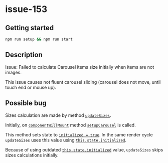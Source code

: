 # issue-153

## Getting started

```sh
npm run setup && npm run start
```

## Description

Issue: Failed to calculate Carousel items size initially when items are not images.

This issue causes not fluent carousel sliding (carousel does not move, until touch end or mouse up).

## Possible bug

Sizes calculation are made by method [`updateSizes`](https://github.com/leandrowd/react-responsive-carousel/blob/master/src/components/Carousel.js#L230).

Initially, on [`componentWillMount`](https://github.com/leandrowd/react-responsive-carousel/blob/master/src/components/Carousel.js#L81)
method [`setupCarousel`](https://github.com/leandrowd/react-responsive-carousel/blob/master/src/components/Carousel.js#L109) is called.

This method sets state to [`initialized = true`](https://github.com/leandrowd/react-responsive-carousel/blob/master/src/components/Carousel.js#L117). 
In the same render cycle `updateSizes` uses this value using [`this.state.initialized`](https://github.com/leandrowd/react-responsive-carousel/blob/master/src/components/Carousel.js#L231).

Because of using outdated [`this.state.initialized`](https://github.com/leandrowd/react-responsive-carousel/blob/master/src/components/Carousel.js#L231) value, `updateSizes` skips sizes calculations initially. 
